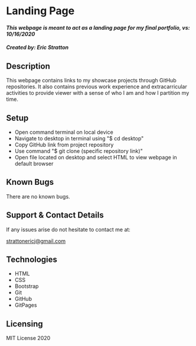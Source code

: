 # Landing Page

#### _This webpage is meant to act as a landing page for my final portfolio, vs: 10/16/2020_

#### _Created by: Eric Stratton_

## Description

This webpage contains links to my showcase projects through GitHub repositories. It also contains previous work experience and extracarricular activities to provide viewer with a sense of who I am and how I partition my time.

## Setup

- Open command terminal on local device
- Navigate to desktop in terminal using "\$ cd desktop"
- Copy GitHub link from project repository
- Use command "\$ git clone (specific repository link)"
- Open file located on desktop and select HTML to view webpage in default browser

## Known Bugs

There are no known bugs.

## Support & Contact Details

If any issues arise do not hesitate to contact me at:

<strattonericj@gmail.com>

## Technologies

- HTML
- CSS
- Bootstrap
- Git
- GitHub
- GitPages

## Licensing

MIT License 2020
